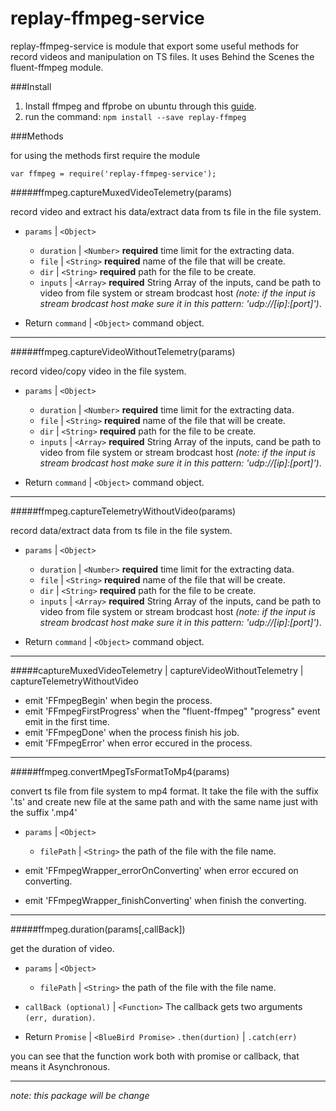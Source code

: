 # replay-ffmpeg-service

replay-ffmpeg-service is module that export some useful methods for record videos and manipulation on TS files.
It uses Behind the Scenes the fluent-ffmpeg module.

###Install

1. Install ffmpeg and ffprobe on ubuntu through this [guide](https://trac.ffmpeg.org/wiki/CompilationGuide/Ubuntu).
2. run the command:
`npm install --save replay-ffmpeg`

###Methods

for using the methods first require the module

`var ffmpeg = require('replay-ffmpeg-service');`

#####ffmpeg.captureMuxedVideoTelemetry(params)

record video and extract his data/extract data from ts file in the file system.

* `params` | `<Object>`
  * `duration` | `<Number>` **required** time limit for the extracting data.
  * `file` | `<String>` **required** name of the file that will be create.
  * `dir` | `<String>` **required** path for the file to be create.
  * `inputs` | `<Array>` **required** String Array of the inputs, cand be path to video from file system or stream brodcast host *(note: if the input is stream brodcast host make sure it in this pattern: 'udp://[ip]:[port]')*.

* Return `command` | `<Object>` command object.

___

#####ffmpeg.captureVideoWithoutTelemetry(params)

record video/copy video in the file system.

* `params` | `<Object>`
  * `duration` | `<Number>` **required** time limit for the extracting data.
  * `file` | `<String>` **required** name of the file that will be create.
  * `dir` | `<String>` **required** path for the file to be create.
  * `inputs` | `<Array>` **required** String Array of the inputs, cand be path to video from file system or stream brodcast host *(note: if the input is stream brodcast host make sure it in this pattern: 'udp://[ip]:[port]')*.

* Return `command` | `<Object>` command object.

___

#####ffmpeg.captureTelemetryWithoutVideo(params)

record data/extract data from ts file in the file system.

* `params` | `<Object>`
  * `duration` | `<Number>` **required** time limit for the extracting data.
  * `file` | `<String>` **required** name of the file that will be create.
  * `dir` | `<String>` **required** path for the file to be create.
  * `inputs` | `<Array>` **required** String Array of the inputs, cand be path to video from file system or stream brodcast host *(note: if the input is stream brodcast host make sure it in this pattern: 'udp://[ip]:[port]')*.

* Return `command` | `<Object>` command object.

___

#####captureMuxedVideoTelemetry | captureVideoWithoutTelemetry | captureTelemetryWithoutVideo

* emit 'FFmpegBegin' when begin the process.
* emit 'FFmpegFirstProgress' when the "fluent-ffmpeg" "progress" event emit in the first time.
* emit 'FFmpegDone' when the process finish his job.
* emit 'FFmpegError' when error eccured in the process.

___

#####ffmpeg.convertMpegTsFormatToMp4(params)

convert ts file from file system to mp4 format.
It take the file with the suffix '.ts' and create new file at the same path and with the same name just with the suffix '.mp4'

* `params` | `<Object>`
  * `filePath` | `<String>` the path of the file with the file name.

* emit 'FFmpegWrapper_errorOnConverting' when error eccured on converting.
* emit 'FFmpegWrapper_finishConverting' when finish the converting.

___

#####ffmpeg.duration(params[,callBack])

get the duration of video.

* `params` | `<Object>`
  * `filePath` | `<String>` the path of the file with the file name.
* `callBack (optional)` | `<Function>` The callback gets two arguments `(err, duration)`.

* Return `Promise` | `<BlueBird Promise>` `.then(durtion)` | `.catch(err)`

you can see that the function work both with promise or callback, that means it Asynchronous.

___

*note: this package will be change*
